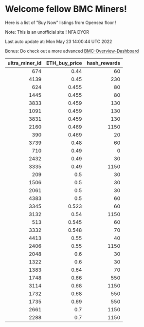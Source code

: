 # Welcome fellow BMC Miners!
Here is a list of "Buy Now" listings from Opensea floor !

Note: This is an unofficial site ! NFA DYOR

Last auto update at: Mon May 23 14:00:44 UTC 2022

Bonus: Do check out a more advanced [BMC-Overview-Dashboard](https://dune.com/defifunk/BMC-Overview-Dashboard)


|   ultra_miner_id |   ETH_buy_price |   hash_rewards |
|-----------------:|----------------:|---------------:|
|              674 |           0.44  |             60 |
|             4139 |           0.45  |            230 |
|              624 |           0.455 |             80 |
|             1445 |           0.455 |             80 |
|             3833 |           0.459 |            130 |
|             1091 |           0.459 |            130 |
|             3831 |           0.459 |            130 |
|             2160 |           0.469 |           1150 |
|              390 |           0.469 |             20 |
|             3739 |           0.48  |             60 |
|              710 |           0.49  |              0 |
|             2432 |           0.49  |             30 |
|             3335 |           0.49  |           1150 |
|              209 |           0.5   |             30 |
|             1506 |           0.5   |             30 |
|             2061 |           0.5   |             30 |
|             4383 |           0.5   |             60 |
|             3345 |           0.523 |             60 |
|             3132 |           0.54  |           1150 |
|              513 |           0.545 |             60 |
|             3332 |           0.548 |             70 |
|             4413 |           0.55  |             40 |
|             2406 |           0.55  |           1150 |
|             2048 |           0.6   |             30 |
|             1322 |           0.6   |             30 |
|             1383 |           0.64  |             70 |
|             1748 |           0.66  |            550 |
|             3114 |           0.68  |           1150 |
|             1732 |           0.68  |            550 |
|             1735 |           0.69  |            550 |
|             2661 |           0.7   |           1150 |
|             2288 |           0.7   |           1150 |